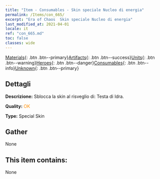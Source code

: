 ```yaml
---
title: "Item - Consumables - Skin speciale Nucleo di energia"
permalink: /Items/con_665/
excerpt: "Era of Chaos  Skin speciale Nucleo di energia"
last_modified_at: 2021-04-01
locale: it
ref: "con_665.md"
toc: false
classes: wide
---
```

 [Materials](/it/Items/){: .btn .btn--primary}[Artifacts](/it/Items/Artifacts/){: .btn .btn--success}[Units](/it/Items/Units/){: .btn .btn--warning}[Heroes](/it/Items/Heroes/){: .btn .btn--danger}[Consumables](/it/Items/Consumables/){: .btn .btn--info}[Unknown](/it/Items/Unknown/){: .btn .btn--primary}

## Dettagli
 **Descrizione:** Sblocca la skin al risveglio di: Testa di Idra.

 **Quality:** <span style="color: #FF8C00">OK</span>

 **Type:** Special Skin

## Gather

  None

## This item contains:

  None

